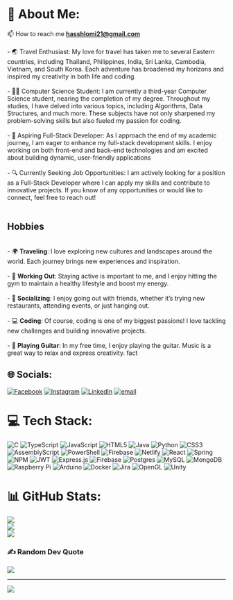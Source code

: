 # 💫 About Me:
📫 How to reach me **hasshlomi21@gmail.com**<br><br>- 🌏 Travel Enthusiast: My love for travel has taken me to several Eastern countries, including Thailand, Philippines, India, Sri Lanka, Cambodia, Vietnam, and South Korea. Each adventure has broadened my horizons and inspired my creativity in both life and coding.<br><br>- 👨‍🎓 Computer Science Student: I am currently a third-year Computer Science student, nearing the completion of my degree. Throughout my studies, I have delved into various topics, including Algorithms, Data Structures, and much more. These subjects have not only sharpened my problem-solving skills but also fueled my passion for coding.<br><br>- 🌟 Aspiring Full-Stack Developer: As I approach the end of my academic journey, I am eager to enhance my full-stack development skills. I enjoy working on both front-end and back-end technologies and am excited about building dynamic, user-friendly applications<br><br>- 🔍 Currently Seeking Job Opportunities: I am actively looking for a position as a Full-Stack Developer where I can apply my skills and contribute to innovative projects. If you know of any opportunities or would like to connect, feel free to reach out!<br><br><h2>Hobbies</h2><br>- 🌍 **Traveling**: I love exploring new cultures and landscapes around the world. Each journey brings new experiences and inspiration.<br>  <br>- 💪 **Working Out**: Staying active is important to me, and I enjoy hitting the gym to maintain a healthy lifestyle and boost my energy.<br><br>- 🎉 **Socializing**: I enjoy going out with friends, whether it’s trying new restaurants, attending events, or just hanging out.<br><br>- 💻 **Coding**: Of course, coding is one of my biggest passions! I love tackling new challenges and building innovative projects.<br><br>- 🎸 **Playing Guitar**: In my free time, I enjoy playing the guitar. Music is a great way to relax and express creativity. fact


## 🌐 Socials:
[![Facebook](https://img.shields.io/badge/Facebook-%231877F2.svg?logo=Facebook&logoColor=white)](https://facebook.com/ShlomiHaser) [![Instagram](https://img.shields.io/badge/Instagram-%23E4405F.svg?logo=Instagram&logoColor=white)](https://instagram.com/shlomihaser) [![LinkedIn](https://img.shields.io/badge/LinkedIn-%230077B5.svg?logo=linkedin&logoColor=white)](https://linkedin.com/in/shlomihaser) [![email](https://img.shields.io/badge/Email-D14836?logo=gmail&logoColor=white)](mailto:hasshlomi21@gmail.com) 

# 💻 Tech Stack:
![C](https://img.shields.io/badge/c-%2300599C.svg?style=for-the-badge&logo=c&logoColor=white) ![TypeScript](https://img.shields.io/badge/typescript-%23007ACC.svg?style=for-the-badge&logo=typescript&logoColor=white) ![JavaScript](https://img.shields.io/badge/javascript-%23323330.svg?style=for-the-badge&logo=javascript&logoColor=%23F7DF1E) ![HTML5](https://img.shields.io/badge/html5-%23E34F26.svg?style=for-the-badge&logo=html5&logoColor=white) ![Java](https://img.shields.io/badge/java-%23ED8B00.svg?style=for-the-badge&logo=openjdk&logoColor=white) ![Python](https://img.shields.io/badge/python-3670A0?style=for-the-badge&logo=python&logoColor=ffdd54) ![CSS3](https://img.shields.io/badge/css3-%231572B6.svg?style=for-the-badge&logo=css3&logoColor=white) ![AssemblyScript](https://img.shields.io/badge/assembly%20script-%23000000.svg?style=for-the-badge&logo=assemblyscript&logoColor=white) ![PowerShell](https://img.shields.io/badge/PowerShell-%235391FE.svg?style=for-the-badge&logo=powershell&logoColor=white) ![Firebase](https://img.shields.io/badge/firebase-%23039BE5.svg?style=for-the-badge&logo=firebase) ![Netlify](https://img.shields.io/badge/netlify-%23000000.svg?style=for-the-badge&logo=netlify&logoColor=#00C7B7) ![React](https://img.shields.io/badge/react-%2320232a.svg?style=for-the-badge&logo=react&logoColor=%2361DAFB) ![Spring](https://img.shields.io/badge/spring-%236DB33F.svg?style=for-the-badge&logo=spring&logoColor=white) ![NPM](https://img.shields.io/badge/NPM-%23CB3837.svg?style=for-the-badge&logo=npm&logoColor=white) ![JWT](https://img.shields.io/badge/JWT-black?style=for-the-badge&logo=JSON%20web%20tokens) ![Express.js](https://img.shields.io/badge/express.js-%23404d59.svg?style=for-the-badge&logo=express&logoColor=%2361DAFB) ![Firebase](https://img.shields.io/badge/firebase-a08021?style=for-the-badge&logo=firebase&logoColor=ffcd34) ![Postgres](https://img.shields.io/badge/postgres-%23316192.svg?style=for-the-badge&logo=postgresql&logoColor=white) ![MySQL](https://img.shields.io/badge/mysql-4479A1.svg?style=for-the-badge&logo=mysql&logoColor=white) ![MongoDB](https://img.shields.io/badge/MongoDB-%234ea94b.svg?style=for-the-badge&logo=mongodb&logoColor=white) ![Raspberry Pi](https://img.shields.io/badge/-Raspberry_Pi-C51A4A?style=for-the-badge&logo=Raspberry-Pi) ![Arduino](https://img.shields.io/badge/-Arduino-00979D?style=for-the-badge&logo=Arduino&logoColor=white) ![Docker](https://img.shields.io/badge/docker-%230db7ed.svg?style=for-the-badge&logo=docker&logoColor=white) ![Jira](https://img.shields.io/badge/jira-%230A0FFF.svg?style=for-the-badge&logo=jira&logoColor=white) ![OpenGL](https://img.shields.io/badge/OpenGL-white?logo=OpenGL&style=for-the-badge) ![Unity](https://img.shields.io/badge/unity-%23000000.svg?style=for-the-badge&logo=unity&logoColor=white)
# 📊 GitHub Stats:
![](https://github-readme-stats.vercel.app/api?username=shlomihaser&theme=github_dark&hide_border=true&include_all_commits=true&count_private=true)<br/>
![](https://github-readme-streak-stats.herokuapp.com/?user=shlomihaser&theme=github_dark&hide_border=true)<br/>
![](https://github-readme-stats.vercel.app/api/top-langs/?username=shlomihaser&theme=github_dark&hide_border=true&include_all_commits=true&count_private=true&layout=compact)

### ✍️ Random Dev Quote
![](https://quotes-github-readme.vercel.app/api?type=horizontal&theme=radical)

---
[![](https://visitcount.itsvg.in/api?id=shlomihaser&icon=0&color=0)](https://visitcount.itsvg.in)

<!-- Proudly created with GPRM ( https://gprm.itsvg.in ) -->
